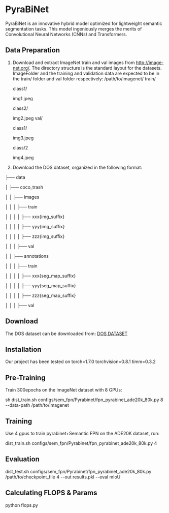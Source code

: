 # PyraBiNet

PyraBiNet is an innovative hybrid model optimized for lightweight semantic segmentation tasks. This model ingeniously merges the merits of Convolutional Neural Networks (CNNs) and Transformers.

## Data Preparation

1. Download and extract ImageNet train and val images from http://image-net.org/. The directory structure is the standard layout for the  datasets. ImageFolder and the training and validation data are expected to be in the train/ folder and val folder respectively:
/path/to/imagenet/
  train/
  
    class1/
    
      img1.jpeg
      
    class2/
    
      img2.jpeg
  val/
  
    class1/
    
      img3.jpeg
      
    class/2
    
      img4.jpeg
2. Download the DOS dataset, organized in the following format:
   
├── data

│   ├── coco_trash

│   │   ├── images

│   │   │   ├── train

│   │   │   │   ├── xxx{img_suffix}

│   │   │   │   ├── yyy{img_suffix}

│   │   │   │   ├── zzz{img_suffix}

│   │   │   ├── val

│   │   ├── annotations

│   │   │   ├── train

│   │   │   │   ├── xxx{seg_map_suffix}

│   │   │   │   ├── yyy{seg_map_suffix}

│   │   │   │   ├── zzz{seg_map_suffix}

│   │   │   ├── val

## Download

The DOS dataset can be downloaded from:  [DOS DATASET](https://github.com/zehantan6970/DOS_Dataset ) 

## Installation

Our project has been tested on torch=1.7.0 torchvision=0.8.1 timm=0.3.2

## Pre-Training

Train 300epochs on the ImageNet dataset with 8 GPUs:

sh dist_train.sh configs/sem_fpn/Pyrabinet/fpn_pyrabinet_ade20k_80k.py 8 --data-path /path/to/imagenet

## Training

Use 4 gpus to train pyrabinet+Semantic FPN on the ADE20K dataset, run:

dist_train.sh configs/sem_fpn/Pyrabinet/fpn_pyrabinet_ade20k_80k.py 4

## Evaluation

dist_test.sh configs/sem_fpn/Pyrabinet/fpn_pyrabinet_ade20k_80k.py /path/to/checkpoint_file 4 --out results.pkl --eval mIoU

## Calculating FLOPS & Params

python flops.py
